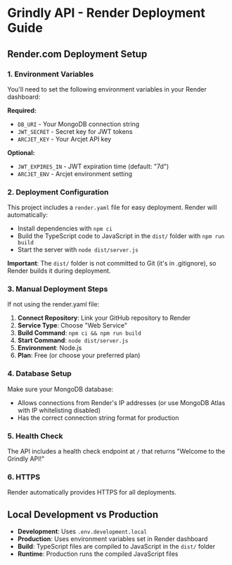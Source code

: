 # Grindly API - Render Deployment Guide

## Render.com Deployment Setup

### 1. Environment Variables
You'll need to set the following environment variables in your Render dashboard:

**Required:**
- `DB_URI` - Your MongoDB connection string
- `JWT_SECRET` - Secret key for JWT tokens
- `ARCJET_KEY` - Your Arcjet API key

**Optional:**
- `JWT_EXPIRES_IN` - JWT expiration time (default: "7d")
- `ARCJET_ENV` - Arcjet environment setting

### 2. Deployment Configuration

This project includes a `render.yaml` file for easy deployment. Render will automatically:
- Install dependencies with `npm ci`
- Build the TypeScript code to JavaScript in the `dist/` folder with `npm run build`
- Start the server with `node dist/server.js`

**Important**: The `dist/` folder is not committed to Git (it's in .gitignore), so Render builds it during deployment.

### 3. Manual Deployment Steps

If not using the render.yaml file:

1. **Connect Repository**: Link your GitHub repository to Render
2. **Service Type**: Choose "Web Service"
3. **Build Command**: `npm ci && npm run build`
4. **Start Command**: `node dist/server.js`
5. **Environment**: Node.js
6. **Plan**: Free (or choose your preferred plan)

### 4. Database Setup

Make sure your MongoDB database:
- Allows connections from Render's IP addresses (or use MongoDB Atlas with IP whitelisting disabled)
- Has the correct connection string format for production

### 5. Health Check

The API includes a health check endpoint at `/` that returns "Welcome to the Grindly API!"

### 6. HTTPS

Render automatically provides HTTPS for all deployments.

## Local Development vs Production

- **Development**: Uses `.env.development.local`
- **Production**: Uses environment variables set in Render dashboard
- **Build**: TypeScript files are compiled to JavaScript in the `dist/` folder
- **Runtime**: Production runs the compiled JavaScript files

